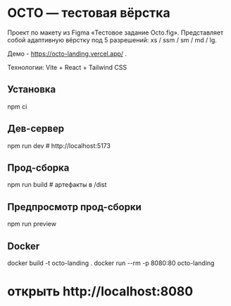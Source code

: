 # OCTO — тестовая вёрстка

Проект по макету из Figma «Тестовое задание Octo.fig». 
Представляет собой адаптивную вёрстку под 5 разрешений: xs / ssm / sm / md / lg.

Демо - https://octo-landing.vercel.app/ .

Технологии: Vite + React + Tailwind CSS
 
## Установка
npm ci

## Дев-сервер
npm run dev   # http://localhost:5173

## Прод-сборка
npm run build   # артефакты в /dist

## Предпросмотр прод-сборки
npm run preview

## Docker
docker build -t octo-landing .
docker run --rm -p 8080:80 octo-landing
# открыть http://localhost:8080
